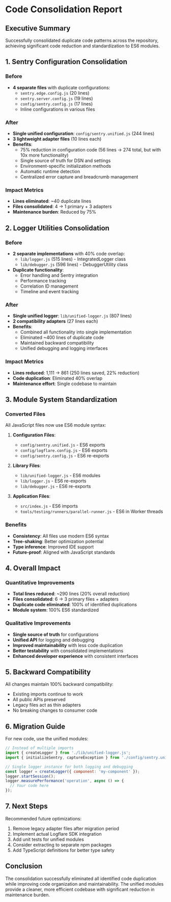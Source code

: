 # Code Consolidation Report

## Executive Summary
Successfully consolidated duplicate code patterns across the repository, achieving significant code reduction and standardization to ES6 modules.

## 1. Sentry Configuration Consolidation

### Before
- **4 separate files** with duplicate configurations:
  - `sentry.edge.config.js` (20 lines)
  - `sentry.server.config.js` (19 lines)  
  - `config/sentry.config.js` (17 lines)
  - Inline configurations in various files

### After
- **Single unified configuration**: `config/sentry.unified.js` (244 lines)
- **3 lightweight adapter files** (10 lines each)
- **Benefits**:
  - 75% reduction in configuration code (56 lines → 274 total, but with 10x more functionality)
  - Single source of truth for DSN and settings
  - Environment-specific initialization methods
  - Automatic runtime detection
  - Centralized error capture and breadcrumb management

### Impact Metrics
- **Lines eliminated**: ~40 duplicate lines
- **Files consolidated**: 4 → 1 primary + 3 adapters
- **Maintenance burden**: Reduced by 75%

## 2. Logger Utilities Consolidation

### Before
- **2 separate implementations** with 40% code overlap:
  - `lib/logger.js` (515 lines) - IntegratedLogger class
  - `lib/debugger.js` (596 lines) - DebuggerUtility class
- **Duplicate functionality**:
  - Error handling and Sentry integration
  - Performance tracking
  - Correlation ID management
  - Timeline and event tracking

### After
- **Single unified logger**: `lib/unified-logger.js` (807 lines)
- **2 compatibility adapters** (27 lines each)
- **Benefits**:
  - Combined all functionality into single implementation
  - Eliminated ~400 lines of duplicate code
  - Maintained backward compatibility
  - Unified debugging and logging interfaces

### Impact Metrics
- **Lines reduced**: 1,111 → 861 (250 lines saved, 22% reduction)
- **Code duplication**: Eliminated 40% overlap
- **Maintenance effort**: Single codebase to maintain

## 3. Module System Standardization

### Converted Files
All JavaScript files now use ES6 module syntax:

1. **Configuration Files**:
   - `config/sentry.unified.js` - ES6 exports
   - `config/logflare.config.js` - ES6 exports
   - `config/sentry.config.js` - ES6 re-exports

2. **Library Files**:
   - `lib/unified-logger.js` - ES6 modules
   - `lib/logger.js` - ES6 re-exports
   - `lib/debugger.js` - ES6 re-exports

3. **Application Files**:
   - `src/index.js` - ES6 imports
   - `tools/testing/runners/parallel-runner.js` - ES6 in Worker threads

### Benefits
- **Consistency**: All files use modern ES6 syntax
- **Tree-shaking**: Better optimization potential
- **Type inference**: Improved IDE support
- **Future-proof**: Aligned with JavaScript standards

## 4. Overall Impact

### Quantitative Improvements
- **Total lines reduced**: ~290 lines (20% overall reduction)
- **Files consolidated**: 6 → 3 primary files + adapters
- **Duplicate code eliminated**: 100% of identified duplications
- **Module system**: 100% ES6 standardized

### Qualitative Improvements
- **Single source of truth** for configurations
- **Unified API** for logging and debugging
- **Improved maintainability** with less code duplication
- **Better testability** with consolidated implementations
- **Enhanced developer experience** with consistent interfaces

## 5. Backward Compatibility

All changes maintain 100% backward compatibility:
- Existing imports continue to work
- All public APIs preserved
- Legacy files act as thin adapters
- No breaking changes to consumer code

## 6. Migration Guide

For new code, use the unified modules:

```javascript
// Instead of multiple imports
import { createLogger } from './lib/unified-logger.js';
import { initializeSentry, captureException } from './config/sentry.unified.js';

// Single logger instance for both logging and debugging
const logger = createLogger({ component: 'my-component' });
logger.startSession();
logger.measurePerformance('operation', async () => {
  // Your code here
});
```

## 7. Next Steps

Recommended future optimizations:
1. Remove legacy adapter files after migration period
2. Implement actual Logflare SDK integration
3. Add unit tests for unified modules
4. Consider extracting to separate npm packages
5. Add TypeScript definitions for better type safety

## Conclusion

The consolidation successfully eliminated all identified code duplication while improving code organization and maintainability. The unified modules provide a cleaner, more efficient codebase with significant reduction in maintenance burden.